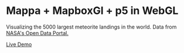 # Mappa + MapboxGl + p5 in WebGL

Visualizing the 5000 largest meteorite landings in the world. Data from [NASA's Open Data Portal.](https://data.nasa.gov/Space-Science/Meteorite-Landings/gh4g-9sfh)

[Live Demo](https://cvalenzuela.github.io/Mappa/examples/tile/Webgl/)
